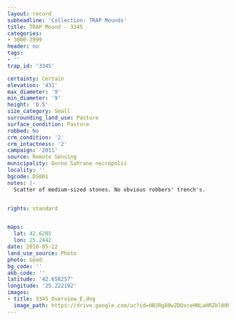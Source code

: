 ```yaml
---
layout: record
subheadline: 'Collection: TRAP Mounds'
title: TRAP Mound - 3345
categories:
- 3000-3999
header: no
tags:
- ''
trap_id: '3345'

certainty: Certain
elevation: '431'
max_diameter: '9'
min_diameter: '9'
height: '0.5'
size_category: Small
surrounding_land_use: Pasture
surface_condition: Pasture
robbed: No
crm_condition: '2'
crm_intactness: '2'
campaign: '2011'
source: Remote Sensing
municipality: Gorno Sahrane necropolis
locality: ''
bgcode: DS001
notes: |-
  Scatter of medium-sized stones. No obvious robbers' trench's.


rights: standard


maps:
  lat: 42.6285
  lon: 25.2442
date: 2018-05-22
land_use_source: Photo
photo: Good
bg_code: ''
akb_code: ''
latitude: '42.658257'
longitude: '25.222192'
images:
- title: 3345_Overview_E.dng
  image_path: https://drive.google.com/uc?id=0B3Rg88wZDQsceHNLaHRZbl80bEU
---
```

